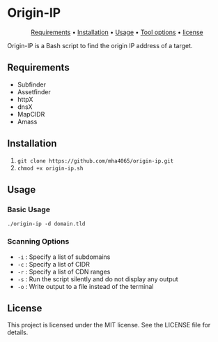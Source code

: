 # Origin-IP

<p align="center">
  <a href="#requirements">Requirements</a> •
  <a href="#installation">Installation</a> •
  <a href="#usage">Usage</a> •
  <a href="#scanning-options">Tool options</a> •
  <a href="#license">license</a>
</p>


Origin-IP is a Bash script to find the origin IP address of a target.

## Requirements
  - Subfinder
  - Assetfinder
  - httpX
  - dnsX
  - MapCIDR
  - Amass

## Installation
  1. `git clone https://github.com/mha4065/origin-ip.git`
  2. `chmod +x origin-ip.sh`

## Usage

### Basic Usage
`./origin-ip -d domain.tld`

### Scanning Options
- `-i` : Specify a list of subdomains
- `-c` : Specify a list of CIDR
- `-r` : Specify a list of CDN ranges
- `-s` : Run the script silently and do not display any output
- `-o` : Write output to a file instead of the terminal

## License
This project is licensed under the MIT license. See the LICENSE file for details.
